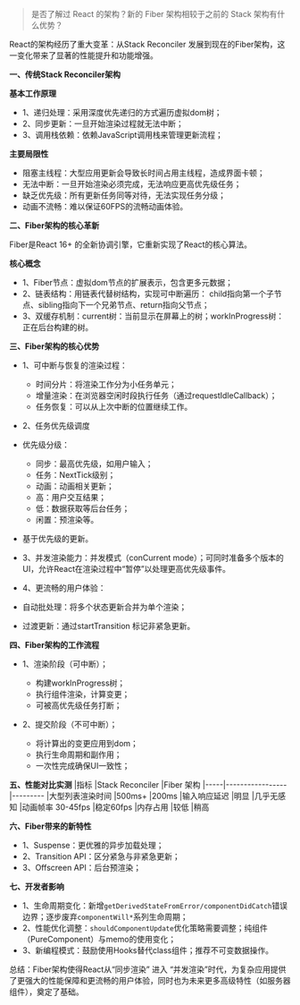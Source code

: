 > 是否了解过 React 的架构？新的 Fiber 架构相较于之前的 Stack 架构有什么优势？

React的架构经历了重大变革：从Stack Reconciler 发展到现在的Fiber架构，这一变化带来了显著的性能提升和功能增强。

**一、传统Stack Reconciler架构**

**基本工作原理**
- 1、递归处理：采用深度优先递归的方式遍历虚拟dom树；
- 2、同步更新：一旦开始渲染过程就无法中断；
- 3、调用栈依赖：依赖JavaScript调用栈来管理更新流程；

**主要局限性**
- 阻塞主线程：大型应用更新会导致长时间占用主线程，造成界面卡顿；
- 无法中断：一旦开始渲染必须完成，无法响应更高优先级任务；
- 缺乏优先级：所有更新任务同等对待，无法实现任务分级；
- 动画不流畅：难以保证60FPS的流畅动画体验。

**二、Fiber架构的核心革新**

Fiber是React 16+ 的全新协调引擎，它重新实现了React的核心算法。

**核心概念**
- 1、Fiber节点：虚拟dom节点的扩展表示，包含更多元数据；
- 2、链表结构：用链表代替树结构，实现可中断遍历： child指向第一个子节点、sibling指向下一个兄弟节点、return指向父节点；
- 3、双缓存机制：current树：当前显示在屏幕上的树；workInProgress树：正在后台构建的树。

**三、Fiber架构的核心优势**
- 1、可中断与恢复的渲染过程：
   - 时间分片：将渲染工作分为小任务单元；
   - 增量渲染：在浏览器空闲时段执行任务（通过requestIdleCallback）；
   - 任务恢复：可以从上次中断的位置继续工作。

- 2、任务优先级调度
- 优先级分级：
   - 同步：最高优先级，如用户输入；
   - 任务：NextTick级别；
   - 动画：动画相关更新；
   - 高：用户交互结果；
   - 低：数据获取等后台任务；
   - 闲置：预渲染等。
 
- 基于优先级的更新。
- 3、并发渲染能力：并发模式（conCurrent mode）；可同时准备多个版本的UI，允许React在渲染过程中“暂停”以处理更高优先级事件。
- 4、更流畅的用户体验：
- 自动批处理：将多个状态更新合并为单个渲染；
- 过渡更新：通过startTransition 标记非紧急更新。
 
**四、Fiber架构的工作流程**
- 1、渲染阶段（可中断）；
   - 构建workInProgress树；
   - 执行组件渲染，计算变更；
   - 可被高优先级任务打断；
 
- 2、提交阶段（不可中断）；
   - 将计算出的变更应用到dom；
   - 执行生命周期和副作用；
   - 一次性完成确保UI一致性；

 **五、性能对比实测**
|指标	|Stack Reconciler	|Fiber 架构
|-----|-----------------|---------
|大型列表渲染时间	|500ms+	|200ms
|输入响应延迟	|明显	|几乎无感知
|动画帧率	30-45fps	|稳定60fps
|内存占用	|较低	|稍高

**六、Fiber带来的新特性**
- 1、Suspense：更优雅的异步加载处理；
- 2、Transition API：区分紧急与非紧急更新；
- 3、Offscreen API：后台预渲染；

**七、开发者影响**
- 1、生命周期变化：新增`getDerivedStateFromError/componentDidCatch`错误边界；逐步废弃`componentWill*`系列生命周期；
- 2、性能优化调整：`shouldComponentUpdate`优化策略需要调整；纯组件（PureComponent）与memo的使用变化；
- 3、新编程模式：鼓励使用Hooks替代class组件；推荐不可变数据操作。

总结：Fiber架构使得React从“同步渲染” 进入 “并发渲染”时代，为复杂应用提供了更强大的性能保障和更流畅的用户体验，同时也为未来更多高级特性（如服务器组件），奠定了基础。
